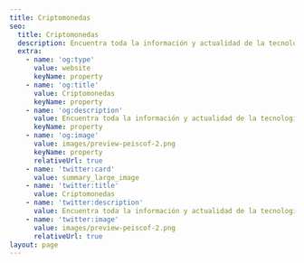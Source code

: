 ```yaml
---
title: Criptomonedas
seo:
  title: Criptomonedas
  description: Encuentra toda la información y actualidad de la tecnología en un solo lugar. Mira las últimas noticias sobre criptomonedas.
  extra:
    - name: 'og:type'
      value: website
      keyName: property
    - name: 'og:title'
      value: Criptomonedas
      keyName: property
    - name: 'og:description'
      value: Encuentra toda la información y actualidad de la tecnología en un solo lugar. Mira las últimas noticias sobre criptomonedas.
      keyName: property
    - name: 'og:image'
      value: images/preview-peiscof-2.png
      keyName: property
      relativeUrl: true
    - name: 'twitter:card'
      value: summary_large_image
    - name: 'twitter:title'
      value: Criptomonedas
    - name: 'twitter:description'
      value: Encuentra toda la información y actualidad de la tecnología en un solo lugar. Mira las últimas noticias sobre criptomonedas.
    - name: 'twitter:image'
      value: images/preview-peiscof-2.png
      relativeUrl: true
layout: page
---
```

